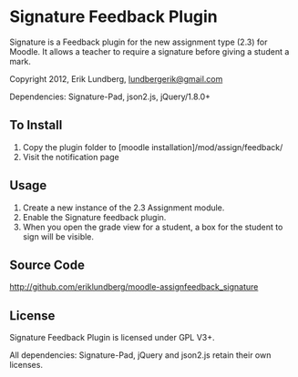 # Signature Feedback Plugin
Signature is a Feedback plugin for the new assignment type (2.3) for Moodle. It allows a teacher to require a signature before giving a student a mark.

Copyright 2012, Erik Lundberg, <lundbergerik@gmail.com>

Dependencies: Signature-Pad, json2.js, jQuery/1.8.0+

## To Install
1. Copy the plugin folder to [moodle installation]/mod/assign/feedback/
2. Visit the notification page

## Usage
1. Create a new instance of the 2.3 Assignment module.
2. Enable the Signature feedback plugin.
3. When you open the grade view for a student, a box for the student to sign will be visible.

## Source Code
<http://github.com/eriklundberg/moodle-assignfeedback_signature>

## License
Signature Feedback Plugin is licensed under GPL V3+.

All dependencies: Signature-Pad, jQuery and json2.js retain their own licenses.
